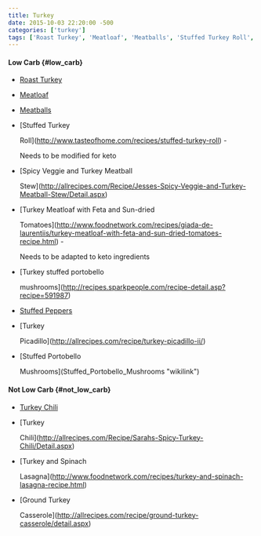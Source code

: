 ```yaml
---
title: Turkey
date: 2015-10-03 22:20:00 -500
categories: ['turkey']
tags: ['Roast Turkey', 'Meatloaf', 'Meatballs', 'Stuffed Turkey Roll', 'Spicy Veggie and Turkey Meatball Stew', 'Turkey Meatloaf with Feta and Sun-dried Tomatoes', 'Turkey stuffed portobello mushrooms', 'Stuffed Peppers', 'Turkey Picadillo', 'Stuffed Portobello Mushrooms', 'Turkey Chili', 'Turkey and Spinach Lasagna', 'Ground Turkey Casserole', 'Roasting', 'Baking', 'Grilling', 'Stewing', 'Sauteing', 'Stuffing', 'Casseroles', 'Lasagna']
---
```


#### Low Carb {#low_carb}

-   [Roast Turkey](Roast_Turkey "wikilink")
-   [Meatloaf](Meatloaf "wikilink")
-   [Meatballs](Meatballs "wikilink")
-   [Stuffed Turkey
    Roll](http://www.tasteofhome.com/recipes/stuffed-turkey-roll) -
    Needs to be modified for keto
-   [Spicy Veggie and Turkey Meatball
    Stew](http://allrecipes.com/Recipe/Jesses-Spicy-Veggie-and-Turkey-Meatball-Stew/Detail.aspx)
-   [Turkey Meatloaf with Feta and Sun-dried
    Tomatoes](http://www.foodnetwork.com/recipes/giada-de-laurentiis/turkey-meatloaf-with-feta-and-sun-dried-tomatoes-recipe.html) -
    Needs to be adapted to keto ingredients
-   [Turkey stuffed portobello
    mushrooms](http://recipes.sparkpeople.com/recipe-detail.asp?recipe=591987)
-   [Stuffed Peppers](Stuffed_Peppers "wikilink")
-   [Turkey
    Picadillo](http://allrecipes.com/recipe/turkey-picadillo-ii/)
-   [Stuffed Portobello
    Mushrooms](Stuffed_Portobello_Mushrooms "wikilink")

#### Not Low Carb {#not_low_carb}

-   [Turkey Chili](Turkey_Chili "wikilink")
-   [Turkey
    Chili](http://allrecipes.com/Recipe/Sarahs-Spicy-Turkey-Chili/Detail.aspx)
-   [Turkey and Spinach
    Lasagna](http://www.foodnetwork.com/recipes/turkey-and-spinach-lasagna-recipe.html)
-   [Ground Turkey
    Casserole](http://allrecipes.com/recipe/ground-turkey-casserole/detail.aspx)

